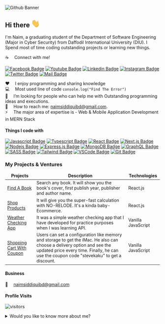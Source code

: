 ![Github Banner](https://pbs.twimg.com/profile_banners/977407320400343040/1646145282/600x200)

## Hi there <img src="assets/hello.gif" width="28px" alt="hi">

I'm Naim, a graduating student of the Department of Software Engineering (Major in Cyber Security) from Daffodil International University (DIU). I Spend most of time coding outstanding projects or learning new things.

:coffee: &emsp;Connect with me!

[![Facebook Badge](https://img.shields.io/badge/Facebook-1877F2?style=for-the-badge&logo=facebook&logoColor=white)](https://facebook.com/naimsiddiquibd) [![Youtube Badge](https://img.shields.io/badge/YouTube-FF0000?style=for-the-badge&logo=youtube&logoColor=white)](https://www.youtube.com/c/NaimSiddiquiBD) [![Linkedin Badge](https://img.shields.io/badge/LinkedIn-0077B5?style=for-the-badge&logo=linkedin&logoColor=white)](https://www.linkedin.com/in/sumitanalyzen/) [![Instagram Badge](https://img.shields.io/badge/Instagram-E4405F?style=for-the-badge&logo=instagram&logoColor=white)](https://www.instagram.com/naimsiddiquibd/) [![Twitter Badge](https://img.shields.io/badge/Twitter-1DA1F2?style=for-the-badge&logo=twitter&logoColor=white)](https://twitter.com/naimsiddiquibd) [![Mail Badge](https://img.shields.io/badge/Gmail-D14836?style=for-the-badge&logo=gmail&logoColor=white)](mailto:naimsiddiquibd@gmail.com)

:hearts: &emsp;I enjoy programming and sharing knowledge <br/>
:computer: &emsp;Most used line of code `console.log("Find The Error")` <br/>
🤔 &emsp;I’m looking for people who can help me with Outstanding programming ideas and executions.<br/>
:e-mail: &emsp;How to reach me: naimsiddiquibd@gmail.com.<br/>
⚡ &emsp;The major area of expertise is - Web & Mobile Application Development in MERN Stack

#### Things I code with

[![Javascript Badge](https://img.shields.io/badge/-Javascript-F0DB4F?style=for-the-badge&labelColor=black&logo=javascript&logoColor=F0DB4F)](#) [![Typescript Badge](https://img.shields.io/badge/-Typescript-007acc?style=for-the-badge&labelColor=black&logo=typescript&logoColor=007acc)](#) [![React Badge](https://img.shields.io/badge/-React-61DBFB?style=for-the-badge&labelColor=black&logo=react&logoColor=61DBFB)](#) [![Next.js Badge](https://img.shields.io/badge/next.js-000000?style=for-the-badge&logo=nextdotjs&logoColor=white)](#) [![Nodejs Badge](https://img.shields.io/badge/-Nodejs-3C873A?style=for-the-badge&labelColor=black&logo=node.js&logoColor=3C873A)](#) [![Express.js Badge](https://img.shields.io/badge/Express.js-000000?style=for-the-badge&logo=express&logoColor=white)](#) [![MongoDB Badge](https://img.shields.io/badge/MongoDB-4EA94B?style=for-the-badge&logo=mongodb&logoColor=white)](#) [![GraphQL Badge](https://img.shields.io/badge/-GraphQl-e535ab?style=for-the-badge&labelColor=black&logo=node.js&logoColor=e535ab)](#) [![SASS Badge](https://img.shields.io/badge/Sass-CC6699?style=for-the-badge&logo=sass&logoColor=white)](#) [![Tailwind Badge](https://img.shields.io/badge/Tailwind%20CSS-092749?style=for-the-badge&logo=tailwindcss&logoColor=06B6D4&labelColor=000000)](#) [![VSCode Badge](https://img.shields.io/badge/Visual_Studio-5C2D91?style=for-the-badge&logo=visual%20studio&logoColor=white)](#) [![Git Badge](https://img.shields.io/badge/Git-F05032?style=for-the-badge&logo=git&logoColor=white)](#)


### My Projects & Ventures

<table>
  <thead align="center">
    <tr border: none;>
      <td><b>Projects</b></td>
      <td><b>Description</b></td>
      <td><b>Technologies</b></td>
    </tr>
  </thead>
  <tbody>
    <tr>
      <td><a href="https://find-a-book-by-api.netlify.app/" target="_blank">Find A Book</a></td>
      <td>Search any book. It will show you the book's cover, first publish year, publisher and author name.</td>
      <td>React.js</td>
    </tr>
    <tr>
      <td><a href="https://api-mart.netlify.app/" target="_blank">Shop Products</a></td>
      <td>It will give you the super-fast calculation with NO-RELODE. It's a kinda baby-Ecommerce.</td>
      <td>React.js</td>
    </tr>
    <tr>
      <td><a href="https://ns-weather-app.netlify.app/" target="_blank">Weather Checking App</a></td>
      <td>It was a simple weather checking app that I have developed for practice purposes when I was learning API.</td>
      <td>Vanilla JavaScript</td>
    </tr>
    <tr>
      <td><a href="https://purchase-js-app.netlify.app/" target="_blank">Shopping Cart With Coupon</a></td>
      <td>Users can set a configuration like memory and storage to get the iMac. He also can choose a delivery option and see the updated price every time. Finally, he can use         the coupon code "stevekaku" to get a discount.</td>
      <td>Vanilla JavaScript</td>
    </tr>
  </tbody>
</table>


#### Business

:email: &emsp;naimsiddiquibd@gmail.com

#### Profile Visits

![visitors](https://visitor-badge.glitch.me/badge?page_id=naimsiddiquibd.naimsiddiquibd)

<details>
<summary>
  Would you like to know more about me?
</summary>

<br >

A graduating student of the Department of Software Engineering (Major in Cyber Security) from Daffodil International University (DIU). The major area of expertise is - Web & Mobile Application Development in MERN Stack. Always prefer to introduce myself as a "Learner" rather than an Expert. I believe - "Everyday life is like programming. If we love something we can put beauty in it!" - and that's what am always doing what I love the most - "Programming".


![naimsiddiquibd's github stats](https://github-readme-stats.vercel.app/api?username=naimsiddiquibd&count_private=true&theme=tokyonight&hide=contribs,prs)

</details>
